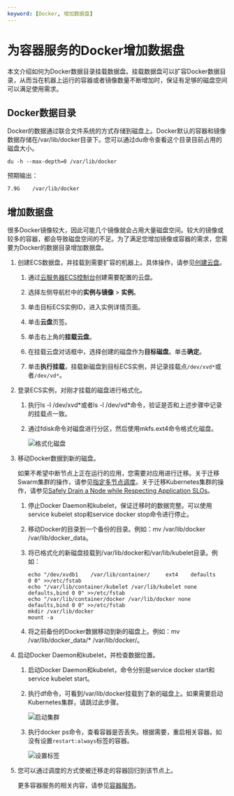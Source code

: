 ```yaml
---
keyword: [Docker, 增加数据盘]
---
```


# 为容器服务的Docker增加数据盘

本文介绍如何为Docker数据目录挂载数据盘。挂载数据盘可以扩容Docker数据目录，从而当在机器上运行的容器或者镜像数量不断增加时，保证有足够的磁盘空间可以满足使用需求。

## Docker数据目录

Docker的数据通过联合文件系统的方式存储到磁盘上。Docker默认的容器和镜像数据存储在/var/lib/docker目录下。您可以通过du命令查看这个目录目前占用的磁盘大小。

```
du -h --max-depth=0 /var/lib/docker
```

预期输出：

```
7.9G    /var/lib/docker
```

## 增加数据盘

很多Docker镜像较大，因此可能几个镜像就会占用大量磁盘空间。较大的镜像或较多的容器，都会导致磁盘空间的不足。为了满足您增加镜像或容器的需求，您需要为Docker的数据目录增加数据盘。

1.  创建ECS数据盘，并挂载到需要扩容的机器上。具体操作，请参见[创建云盘](/cn.zh-CN/块存储/云盘基础操作/创建云盘/创建云盘.md)。

    1.  通过[云服务器ECS控制台](https://ecs.console.aliyun.com/)创建需要配置的云盘。

    2.  选择左侧导航栏中的**实例与镜像** \> **实例**。

    3.  单击目标ECS实例ID，进入实例详情页面。

    4.  单击**云盘**页签。

    5.  单击右上角的**挂载云盘**。

    6.  在挂载云盘对话框中，选择创建的磁盘作为**目标磁盘**。单击**确定**。

    7.  单击**执行挂载**，挂载新磁盘到目标ECS实例，并记录挂载点`/dev/xvd*`或者`/dev/vd*`。

2.  登录ECS实例，对刚才挂载的磁盘进行格式化。

    1.  执行ls -l /dev/xvd\*或者ls -l /dev/vd\*命令，验证是否和上述步骤中记录的挂载点一致。

    2.  通过fdisk命令对磁盘进行分区，然后使用mkfs.ext4命令格式化磁盘。

        ![格式化磁盘](https://static-aliyun-doc.oss-accelerate.aliyuncs.com/assets/img/zh-CN/8853576261/p38212.png)

3.  移动Docker数据到新的磁盘。

    如果不希望中断节点上正在运行的应用，您需要对应用进行迁移。关于迁移Swarm集群的操作，请参见[指定多节点调度](/cn.zh-CN/用户指南/应用管理/指定多节点调度.md)。关于迁移Kubernetes集群的操作，请参见[Safely Drain a Node while Respecting Application SLOs](https://kubernetes.io/docs/tasks/administer-cluster/safely-drain-node/)。

    1.  停止Docker Daemon和kubelet，保证迁移时的数据完整。可以使用service kubelet stop和service docker stop命令进行停止。

    2.  移动Docker的目录到一个备份的目录。例如：mv /var/lib/docker /var/lib/docker\_data。

    3.  将已格式化的新磁盘挂载到/var/lib/docker和/var/lib/kubelet目录。例如：

        ```
        echo "/dev/xvdb1    /var/lib/container/     ext4    defaults        0 0" >>/etc/fstab
        echo "/var/lib/container/kubelet /var/lib/kubelet none defaults,bind 0 0" >>/etc/fstab
        echo "/var/lib/container/docker /var/lib/docker none defaults,bind 0 0" >>/etc/fstab
        mkdir /var/lib/docker
        mount -a
        ```

    4.  将之前备份的Docker数据移动到新的磁盘上。例如：mv /var/lib/docker\_data/\* /var/lib/docker/。

4.  启动Docker Daemon和kubelet，并检查数据位置。

    1.  启动Docker Daemon和kubelet，命令分别是service docker start和service kubelet start。

    2.  执行df命令，可看到/var/lib/docker挂载到了新的磁盘上。如果需要启动Kubernetes集群，请跳过此步骤。

        ![启动集群](https://static-aliyun-doc.oss-accelerate.aliyuncs.com/assets/img/zh-CN/9853576261/p38133.png)

    3.  执行docker ps命令，查看容器是否丢失。根据需要，重启相关容器。如没有设置`restart:always`标签的容器。

        ![设置标签](https://static-aliyun-doc.oss-accelerate.aliyuncs.com/assets/img/zh-CN/9853576261/p38134.png)

5.  您可以通过调度的方式使被迁移走的容器回归到该节点上。

    更多容器服务的相关内容，请参见[容器服务](https://www.aliyun.com/product/containerservice)。


